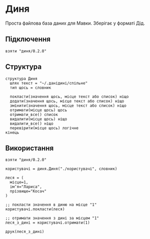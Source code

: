 # Диня

Проста файлова база даних для Мавки. Зберігає у форматі Дід.

## Підключення

```мавка
взяти "диня/0.2.0"
```

## Структура

```мавка
структура Диня
  шлях текст = "~/.данідині/спільне"
  тип щось = словник

  покласти(значення щось, місце текст або список) ніщо
  додати(значення щось, місце текст або список) ніщо
  змінити(значення щось, місце текст або список) ніщо
  отримати(місце щось) щось
  отримати_все() список
  видалити(місце щось) ніщо
  видалити_все() ніщо
  перевірити(місце щось) логічне
кінець
```

## Використання

```мавка
взяти "диня/0.2.0"

користувачі = диня.Диня("./користувачі", словник)

леся = (
  місце=1,
  імʼя="Лариса",
  прізвище="Косач"
)

;; покласти значення в диню на місце "1"
користувачі.покласти(леся)

;; отримати значення з дині за місцем "1"
леся_з_дині = користувачі.отримати(1)

друк(леся_з_дині)
```
